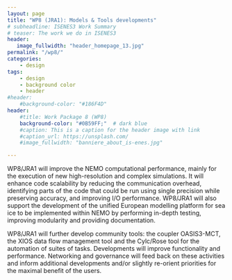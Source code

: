 ```yaml
---
layout: page
title: "WP8 (JRA1): Models & Tools developments"
# subheadline: ISENES3 Work Summary
# teaser: The work we do in ISENES3
header:
   image_fullwidth: "header_homepage_13.jpg"
permalink: "/wp8/"
categories:
    - design
tags:
    - design
    - background color
    - header
#header:
    #background-color: "#186F4D"
header:
    #title: Work Package 8 (WP8)
    background-color: "#0B59FF;"  # dark blue
    #caption: This is a caption for the header image with link
    #caption_url: https://unsplash.com/
    #image_fullwidth: "banniere_about_is-enes.jpg"

---
```


WP8/JRA1 will improve the NEMO computational performance, mainly for the execution of new high-resolution and complex simulations. It will enhance code scalability by reducing the communication overhead, identifying parts of the code that could be run using single precision while preserving accuracy, and improving I/O performance. WP8/JRA1 will also support the development of the unified European modelling platform for sea ice to be implemented within NEMO by performing in-depth testing, improving modularity and providing documentation.

WP8/JRA1 will further develop community tools: the coupler OASIS3-MCT, the XIOS data flow management tool and the Cylc/Rose tool for the automation of suites of tasks. Developments will improve functionality and performance. Networking and governance will feed back on these activities and inform additional developments and/or slightly re-orient priorities for the maximal benefit of the users.
